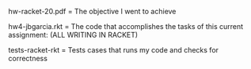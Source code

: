 hw-racket-20.pdf = The objective I went to achieve

hw4-jbgarcia.rkt = The code that accomplishes the tasks of this current assignment: (ALL WRITING IN RACKET)

tests-racket-rkt = Tests cases that runs my code and checks for correctness
